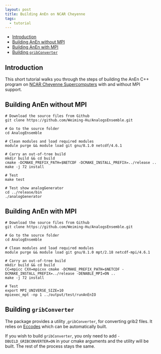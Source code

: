 ```yaml
---
layout: post
title: Building AnEn on NCAR Cheyenne
tags:
  - tutorial
---
```


<!-- vim-markdown-toc GitLab -->

* [Introduction](#introduction)
* [Building AnEn without MPI](#building-anen-without-mpi)
* [Building AnEn with MPI](#building-anen-with-mpi)
* [Building `gribConverter`](#building-gribconverter)


<!-- vim-markdown-toc -->

Introduction
------------

This short tutorial walks you through the steps of building the AnEn C++ program on [NCAR Cheyenne Supercomputers](https://www2.cisl.ucar.edu/resources/computational-systems/cheyenne/cheyenne) with and without MPI support.


Building AnEn without MPI
------------

```
# Download the source files from Github
git clone https://github.com/Weiming-Hu/AnalogsEnsemble.git

# Go to the source folder
cd AnalogEnsemble

# Clean modules and load required modules
module purge && module load git gnu/8.1.0 netcdf/4.6.1

# Carry an out-of-tree build
mkdir build && cd build
cmake -DCMAKE_PREFIX_PATH=$NETCDF -DCMAKE_INSTALL_PREFIX=../release ..
make -j 72 install

# Test
make test

# Test show analogGenerator
cd ../release/bin
./analogGenerator
```

Building AnEn with MPI
------------

```
# Download the source files from Github
git clone https://github.com/Weiming-Hu/AnalogsEnsemble.git

# Go to the source folder
cd AnalogEnsemble

# Clean modules and load required modules
module purge && module load git gnu/8.1.0 mpt/2.18 netcdf-mpi/4.6.1

# Carry an out-of-tree build
mkdir build && cd build
CC=mpicc CXX=mpicxx cmake -DCMAKE_PREFIX_PATH=$NETCDF -DCMAKE_INSTALL_PREFIX=../release -DENABLE_MPI=ON ..
make -j 72 install

# Test 
export MPI_UNIVERSE_SIZE=10
mpiexec_mpt -np 1 ../output/test/runAnEnIO
```

Building `gribConverter`
------------

The package provides a utility ,`gribConverter`, for converting grib2 files. It relies on [Eccodes](https://confluence.ecmwf.int/display/ECC/ecCodes+installation) which can be automatically built.

If you wish to build `gribConverter`, you only need to add `-DBUILD_GRIBCONVERTER=ON` in your cmake arguments and the utility will be built. The rest of the process stays the same.
